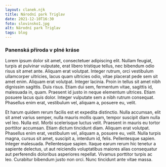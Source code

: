 ```yaml
---
layout: clanek.njk
title: Národní park Triglav
date: 2021-12-10T16:30
foto: slovinsko1.jpg
alt: Národní park Triglav
tags: blog
---
```


### Panenská příroda v plné kráse

Lorem ipsum dolor sit amet, consectetuer adipiscing elit. Nullam feugiat, turpis at pulvinar vulputate, erat libero tristique tellus, nec bibendum odio risus sit amet ante. Aliquam erat volutpat. Integer rutrum, orci vestibulum ullamcorper ultricies, lacus quam ultricies odio, vitae placerat pede sem sit amet enim. Aliquam erat volutpat. Integer lacinia. Proin in tellus sit amet nibh dignissim sagittis. Duis risus. Etiam dui sem, fermentum vitae, sagittis id, malesuada in, quam. Praesent id justo in neque elementum ultrices. Etiam posuere lacus quis dolor. Integer vulputate sem a nibh rutrum consequat. Phasellus enim erat, vestibulum vel, aliquam a, posuere eu, velit.

Et harum quidem rerum facilis est et expedita distinctio. Nulla accumsan, elit sit amet varius semper, nulla mauris mollis quam, tempor suscipit diam nulla vel leo. Nulla est. Morbi scelerisque luctus velit. Praesent in mauris eu tortor porttitor accumsan. Etiam dictum tincidunt diam. Aliquam erat volutpat. Phasellus enim erat, vestibulum vel, aliquam a, posuere eu, velit. Nulla turpis magna, cursus sit amet, suscipit a, interdum id, felis. Pellentesque sapien. Integer malesuada. Pellentesque sapien. Itaque earum rerum hic tenetur a sapiente delectus, ut aut reiciendis voluptatibus maiores alias consequatur aut perferendis doloribus asperiores repellat. Vivamus porttitor turpis ac leo. Curabitur bibendum justo non orci. Nunc tincidunt ante vitae massa.